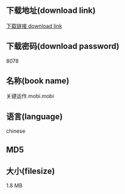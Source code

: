 ## 下载地址(download link)
[下载链接 download link](https://tutu365.netlify.app/?s=%E5%85%B3%E9%94%AE%E8%BF%90%E4%BD%9C.mobi)

## 下载密码(download password)
8078

## 名称(book name)
关键运作.mobi.mobi

## 语言(language)
chinese

## MD5


## 大小(filesize)
1.8 MB
